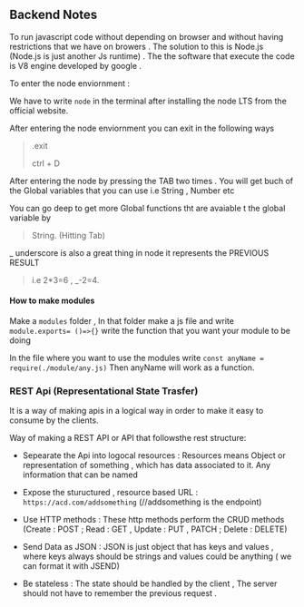 ## Backend Notes

To run javascript code without depending on browser and without having restrictions that we have on 
browers . The solution to this is Node.js (Node.js is just another Js runtime) . The the software that execute the code is V8 engine developed by google . 

To enter the node enviornment :

We have to write `node` in the terminal after installing the node LTS from the official website.

After entering the node enviornment you can exit in the following ways
> .exit
> 
> ctrl + D

After entering the node by pressing the TAB two times . You will get buch of the Global variables that you can use i.e String , Number etc

You can go deep to get more Global functions tht are avaiable t the global variable by 
> String. (Hitting Tab)

_ underscore is also a great thing in node it represents the PREVIOUS RESULT 
>i.e 2*3=6 , _-2=4.

#### How to make modules

Make a `modules` folder , In that folder make a js file and write `module.exports= ()=>{}` write the function that you want your module to be doing

In the file where you want to use the modules write
`const anyName = require(./module/any.js)`
Then anyName will work as a function.

### REST Api (Representational State Trasfer)
It is a way of making apis in a logical way in order to make it easy to consume by the clients.

Way of making a REST API or API that followsthe rest structure:

- Sepearate the Api into logocal resources : Resources means Object or representation of something , which has data associated to it. Any information that can be named 

- Expose the stuructured , resource based URL  : `https://acd.com/addsomething`  (//addsomething is the endpoint)

- Use HTTP methods :  These http methods perform  the CRUD methods (Create : POST ; Read : GET , Update : PUT , PATCH  ; Delete : DELETE)

- Send Data as JSON : JSON is just object that has keys and values , where keys always should be strings and values could be anything ( we can format it with JSEND) 
  
- Be stateless : The state should be handled by the client , The server should not have to remember the previous request .